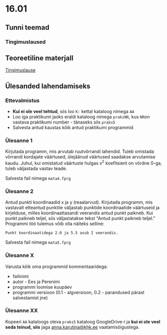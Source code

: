 # 16.01
## Tunni teemad
### Tingimuslaused

## Teoreetiline materjall
[Tingimuslause](https://web.htk.tlu.ee/digitaru/programmeerimine/chapter/tingimuslause/)

## Ülesanded lahendamiseks
### Ettevalmistus
* <b>Kui ei ole veel tehtud</b>, siis loo `K:` kettal kataloog nimega `AA`
* Loo iga praktikumi jaoks eraldi kataloog nimega `praksNR`, kus `NR`on vastava praktikumi number - tänaseks siis `praks5`
* Salvesta antud kaustas kõik antud praktikumi programmid

### Ülesanne 1
Kirjutada programm, mis arvutab ruutvõrrandi lahendid. Tuleb omistada võrrandi kordajate väärtused, ülejäänud väärtused saadakse arvutamise kaudu. Juhul, kui omistatud väärtuste hulgas x<sup>2</sup> koefitsient on võrdne 0-ga, tuleb väljastada vastav teade.

Salvesta fail nimega `mata4.fprg`

### Ülesanne 2
Antud punkti koordinaadid x ja y (reaalarvud). Kirjutada programm, mis vastavalt etteantud punktile väljastab punktide koordinaatide väärtuseid ja kirjelduse, milles koordinaattasandi veerandis antud punkt paikneb. Kui punkt paikneb teljel, siis väljastatakse tekst "Antud punkt paikneb teljel." Programmi töö tulemus võib olla näiteks selline:

`Punkt koordinaatidega 2.0 ja 5.5 asub I veerandis.`

Salvesta fail nimega `mata5.fprg`

### Ülesanne X
Varusta kõik oma programmid kommentaaridega:
* failinimi
* autor  - Ees ja Perenimi
* programmi loomise kuupäev
* programmi versioon (0.1 - algversioon, 0.2 - parandused pärast salvestamist jne)
### Ülesanne XX
Kopeeri `AA` kataloogs oleva `praks5` kataloog GoogleDrive-i ja <b>kui ei ole veel seda teinud, siis</b> jaga [anna.karutina@khk.ee]("mailto:anna.karutina@khk.ee") vaatamisõigustega.